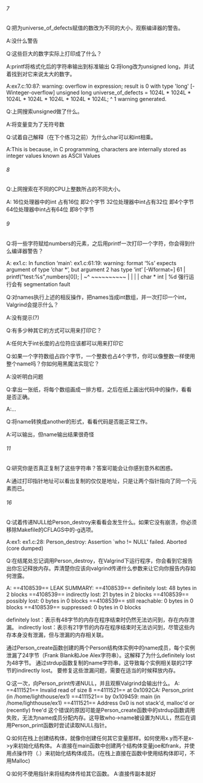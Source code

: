 ###### 7
Q:把为universe_of_defects赋值的数改为不同的大小，观察编译器的警告。

A:没什么警告

Q:这些巨大的数字实际上打印成了什么？

A:printf将格式化后的字符串输出到标准输出
Q:将long改为unsigned long，并试着找到对它来说太大的数字。

A:ex7.c:10:87: warning: overflow in expression; result is 0 with type 'long' [-Winteger-overflow]
    unsigned long universe_of_defects = 1024L * 1024L * 1024L * 1024L * 1024L * 1024L * 1024L;
                                                                                      ^
1 warning generated.

Q:上网搜索unsigned做了什么。

A:将变量变为了无符号数

Q:试着自己解释（在下个练习之前）为什么char可以和int相乘。

A:This is because, in C programming, characters are internally stored as integer values known as ASCII Values

###### 8
Q:上网搜索在不同的CPU上整数所占的不同大小。

A:
16位处理器中的int 占有16位 即2个字节
32位处理器中int占有32位 即4个字节
64位处理器中int占有64位 即8个字节

###### 9

Q:将一些字符赋给numbers的元素，之后用printf一次打印一个字符，你会得到什么编译器警告？

A:
ex1.c: In function ‘main’:
ex1.c:61:19: warning: format ‘%s’ expects argument of type ‘char *’, but argument 2 has type ‘int’ [-Wformat=]
   61 |     printf("test:%s",numbers[0]);
      |                  ~^  ~~~~~~~~~~
      |                   |         |
      |                   char *    int
      |                  %d
强行运行会有 segmentation fault

Q:对names执行上述的相反操作，把names当成int数组，并一次打印一个int，Valgrind会提示什么？

A:没有提示(?)

Q:有多少种其它的方式可以用来打印它？

A:任何大于int长度的占位符应该都可以用来打印它

Q:如果一个字符数组占四个字节，一个整数也占4个字节，你可以像整数一样使用整个name吗？你如何用黑魔法实现它？

A:没听明白问题

Q:拿出一张纸，将每个数组画成一排方框，之后在纸上画出代码中的操作，看看是否正确。

A:...

Q:将name转换成another的形式，看看代码是否能正常工作。

A:可以输出，但name输出结果很奇怪

###### 11
Q:研究你是否真正复制了这些字符串？答案可能会让你感到意外和困惑。

A:通过打印指针地址可以看出复制的仅仅是地址，只是让两个指针指向了同一个元素而已。

###### 16
Q:试着传递NULL给Person_destroy来看看会发生什么。如果它没有崩溃，你必须移除Makefile的CFLAGS中的-g选项。

A:ex1: ex1.c:28: Person_destroy: Assertion `who != NULL' failed.
Aborted (core dumped)

Q:在结尾处忘记调用Person_destroy，在Valgrind下运行程序，你会看到它报告出你忘记释放内存。弄清楚你应该向valgrind传递什么参数来让它向你报告内存如何泄露。

A:
==4108539== LEAK SUMMARY:
==4108539==    definitely lost: 48 bytes in 2 blocks
==4108539==    indirectly lost: 21 bytes in 2 blocks
==4108539==      possibly lost: 0 bytes in 0 blocks
==4108539==    still reachable: 0 bytes in 0 blocks
==4108539==         suppressed: 0 bytes in 0 blocks

definitely lost：表示有48字节的内存在程序结束时仍然无法访问到，存在内存泄漏。
indirectly lost：表示有21字节的内存在程序结束时无法访问到，尽管这些内存本身没有泄漏，但与泄漏的内存相关联。

通过Person_create函数创建的两个Person结构体实例中的name成员，每个实例泄漏了24字节（Frank Blank和Joe Alex字符串）。这解释了为什么definitely lost为48字节。
通过strdup函数复制的name字符串，这导致每个实例相关联的21字节的indirectly lost。
要修复这些泄漏问题，需要在适当的时候释放内存。

Q:这一次，向Person_print传递NULL，并且观察Valgrind会输出什么。
A:
==4111521== Invalid read of size 8
==4111521==    at 0x1092CA: Person_print (in /home/lighthouse/ex1)
==4111521==    by 0x109459: main (in /home/lighthouse/ex1)
==4111521==  Address 0x0 is not stack'd, malloc'd or (recently) free'd
这个错误的原因可能是Person_create函数中的strdup函数调用失败，无法为name成员分配内存。这导致who->name被设置为NULL，然后在调用Person_print函数时尝试读取NULL指针。

Q:如何在栈上创建结构体，就像你创建任何其它变量那样。如何使用x.y而不是x->y来初始化结构体。
A:直接在main函数中创建两个结构体变量joe和frank，并使用点操作符（.）来初始化结构体成员。(在栈上直接在函数中使用结构体即可，不用Malloc)


Q:如何不使用指针来将结构体传给其它函数。
A:直接传副本就好